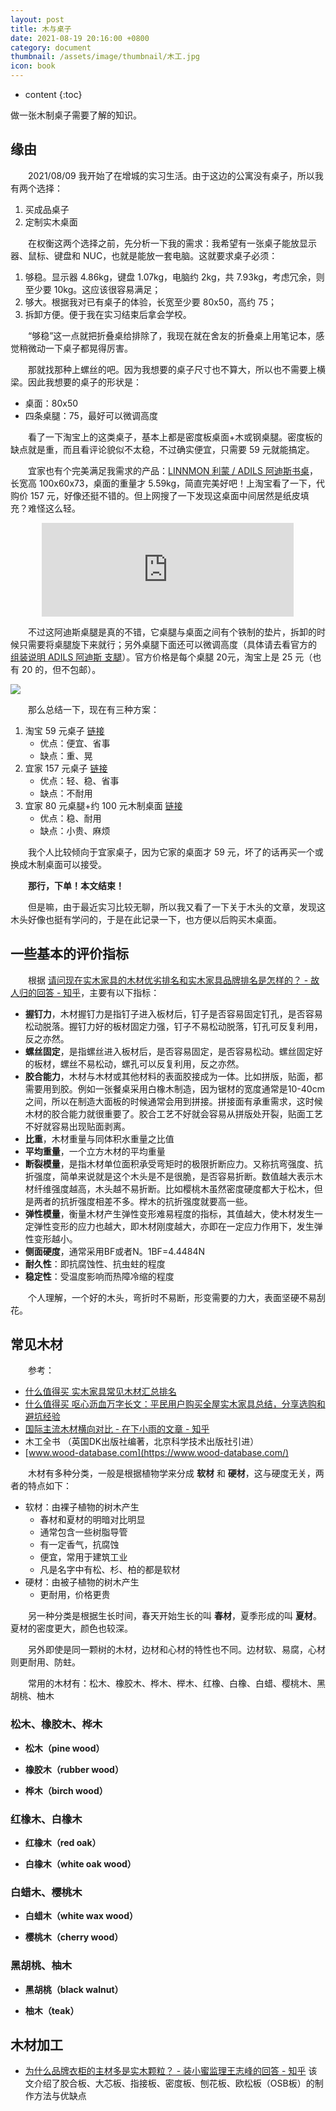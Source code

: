 ```yaml
---
layout: post
title: 木与桌子
date: 2021-08-19 20:16:00 +0800
category: document
thumbnail: /assets/image/thumbnail/木工.jpg
icon: book
---
```


* content
{:toc}

做一张木制桌子需要了解的知识。
<!--more-->

## 缘由

&emsp;&emsp;2021/08/09 我开始了在增城的实习生活。由于这边的公寓没有桌子，所以我有两个选择：

1. 买成品桌子
2. 定制实木桌面

&emsp;&emsp;在权衡这两个选择之前，先分析一下我的需求：我希望有一张桌子能放显示器、鼠标、键盘和 NUC，也就是能放一套电脑。这就要求桌子必须：

1. 够稳。显示器 4.86kg，键盘 1.07kg，电脑约 2kg，共 7.93kg，考虑冗余，则至少要 10kg。这应该很容易满足；
2. 够大。根据我对已有桌子的体验，长宽至少要 80x50，高约 75；
3. 拆卸方便。便于我在实习结束后拿会学校。

&emsp;&emsp;“够稳”这一点就把折叠桌给排除了，我现在就在舍友的折叠桌上用笔记本，感觉稍微动一下桌子都晃得厉害。

&emsp;&emsp;那就找那种上螺丝的吧。因为我想要的桌子尺寸也不算大，所以也不需要上横梁。因此我想要的桌子的形状是：

* 桌面：80x50
* 四条桌腿：75，最好可以微调高度

&emsp;&emsp;看了一下淘宝上的这类桌子，基本上都是密度板桌面+木或钢桌腿。密度板的缺点就是重，而且看评论貌似不太稳，不过确实便宜，只需要 59 元就能搞定。

&emsp;&emsp;宜家也有个完美满足我需求的产品：[LINNMON 利蒙 / ADILS 阿迪斯书桌](https://www.ikea.cn/cn/zh/p/linnmon-li-meng-adils-e-di-si-shu-zhuo-fang-bai-se-xiang-mu-wen-hei-se-s19416339/)，长宽高 100x60x73，桌面的重量才 5.59kg，简直完美好吧！上淘宝看了一下，代购价 157 元，好像还挺不错的。但上网搜了一下发现这桌面中间居然是纸皮填充？难怪这么轻。

<center><iframe frameborder="0" src="https://v.qq.com/txp/iframe/player.html?vid=a0819irm3zp" allowFullScreen="true" id="video" frameborder="no" marginwidth="0" marginheight="0" width="80%"></iframe></center>

<script type="text/javascript">document.getElementById("video").style.height=document.getElementById("video").scrollWidth*0.7+"px"</script>

&emsp;&emsp;不过这阿迪斯桌腿是真的不错，它桌腿与桌面之间有个铁制的垫片，拆卸的时候只需要将桌腿旋下来就行；另外桌腿下面还可以微调高度（具体请去看官方的 [组装说明 ADILS 阿迪斯 支腿](https://www.ikea.cn/cn/zh/assembly_instructions/adils-leg__AA-844478-6_pub.pdf)）。官方价格是每个桌腿 20元，淘宝上是 25 元（也有 20 的，但不包邮）。

![](https://www.ikea.cn/cn/zh/images/products/adils-a-di-si-zhi-tui-bai-se__0849380_pe559901_s5.jpg?f=xs)

&emsp;&emsp;那么总结一下，现在有三种方案：

1. 淘宝 59 元桌子 [链接](https://detail.tmall.com/item.htm?spm=a1z0d.6639537.1997196601.38.1f4a74840Ievqb&id=633842873157)
   * 优点：便宜、省事
   * 缺点：重、晃
2. 宜家 157 元桌子 [链接](https://www.ikea.cn/cn/zh/p/linnmon-li-meng-adils-a-di-si-zhuo-zi-bai-se-hei-se-s09241825/)
   * 优点：轻、稳、省事
   * 缺点：不耐用
3. 宜家 80 元桌腿+约 100 元木制桌面 [链接](https://post.smzdm.com/p/a6lngl4n/)
   * 优点：稳、耐用
   * 缺点：小贵、麻烦

&emsp;&emsp;我个人比较倾向于宜家桌子，因为它家的桌面才 59 元，坏了的话再买一个或换成木制桌面可以接受。

&emsp;&emsp;**那行，下单！本文结束！**

&emsp;&emsp;但是嘛，由于最近实习比较无聊，所以我又看了一下关于木头的文章，发现这木头好像也挺有学问的，于是在此记录一下，也方便以后购买木桌面。

## 一些基本的评价指标

&emsp;&emsp;根据 [请问现在实木家具的木材优劣排名和实木家具品牌排名是怎样的？ - 故人归的回答 - 知乎](https://www.zhihu.com/question/49177655/answer/616672051)，主要有以下指标：

* **握钉力**，木材握钉力是指钉子进入板材后，钉子是否容易固定钉孔，是否容易松动脱落。握钉力好的板材固定力强，钉子不易松动脱落，钉孔可反复利用，反之亦然。
* **螺丝固定**，是指螺丝进入板材后，是否容易固定，是否容易松动。螺丝固定好的板材，螺丝不易松动，螺孔可以反复利用，反之亦然。
* **胶合能力**，木材与木材或其他材料的表面胶接成为一体。比如拼版，贴面，都需要用到胶。例如一张餐桌采用白橡木制造，因为锯材的宽度通常是10-40cm之间，所以在制造大面板的时候通常会用到拼接。拼接面有承重需求，这时候木材的胶合能力就很重要了。胶合工艺不好就会容易从拼版处开裂，贴面工艺不好就容易出现贴面剥离。
* **比重**，木材重量与同体积水重量之比值
* **平均重量**，一个立方木材的平均重量
* **断裂模量**，是指木材单位面积承受弯矩时的极限折断应力。又称抗弯强度、抗折强度，简单来说就是这个木头是不是很脆，是否容易折断。数值越大表示木材纤维强度越高，木头越不易折断。比如樱桃木虽然密度硬度都大于松木，但是两者的抗折强度相差不多。榉木的抗折强度就要高一些。
* **弹性模量**，衡量木材产生弹性变形难易程度的指标，其值越大，使木材发生一定弹性变形的应力也越大，即木材刚度越大，亦即在一定应力作用下，发生弹性变形越小。
* **侧面硬度**，通常采用BF或者N。1BF=4.4484N
* **耐久性**：即抗腐蚀性、抗虫蛀的程度
* **稳定性**：受温度影响而热障冷缩的程度

&emsp;&emsp;个人理解，一个好的木头，弯折时不易断，形变需要的力大，表面坚硬不易刮花。

## 常见木材

&emsp;&emsp;参考：

* [什么值得买 实木家具常见木材汇总排名](https://post.smzdm.com/p/aqn95np2/)
* [什么值得买 呕心沥血万字长文：平民用户购买全屋实木家具总结，分享选购和避坑经验](https://post.smzdm.com/p/aqn99m3p/)
* [国际主流木材横向对比 - 在下小雨的文章 - 知乎](https://zhuanlan.zhihu.com/p/36726702)
* 木工全书 （英国DK出版社编著，北京科学技术出版社引进）
* [www.wood-database.com](https://www.wood-database.com/)

&emsp;&emsp;木材有多种分类，一般是根据植物学来分成 **软材** 和 **硬材**，这与硬度无关，两者的特点如下：

* 软材：由裸子植物的树木产生
  * 春材和夏材的明暗对比明显
  * 通常包含一些树脂导管
  * 有一定香气，抗腐蚀
  * 便宜，常用于建筑工业
  * 凡是名字中有松、杉、柏的都是软材
* 硬材：由被子植物的树木产生
  * 更耐用，价格更贵

&emsp;&emsp;另一种分类是根据生长时间，春天开始生长的叫 **春材**，夏季形成的叫 **夏材**。夏材的密度更大，颜色也较深。

&emsp;&emsp;另外即使是同一颗树的木材，边材和心材的特性也不同。边材软、易腐，心材则更耐用、防蛀。

&emsp;&emsp;常用的木材有：松木、橡胶木、桦木、榉木、红橡、白橡、白蜡、樱桃木、黑胡桃、柚木

### 松木、橡胶木、桦木

* **松木（pine wood）**

* **橡胶木（rubber wood）**

* **桦木（birch wood）**

### 红橡木、白橡木

* **红橡木（red oak）**

* **白橡木（white oak wood）**

### 白蜡木、樱桃木

* **白蜡木（white wax wood）**

* **樱桃木（cherry wood）**

### 黑胡桃、柚木

* **黑胡桃（black walnut）**

* **柚木（teak）**


## 木材加工

* [为什么品牌衣柜的主材多是实木颗粒？ - 装小蜜监理王志峰的回答 - 知乎](https://www.zhihu.com/question/21562137/answer/253200876) 该文介绍了胶合板、大芯板、指接板、密度板、刨花板、欧松板（OSB板）的制作方法与优缺点